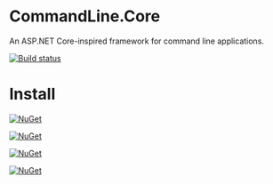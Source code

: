 # CommandLine.Core
An ASP.NET Core-inspired framework for command line applications.

[![Build status](https://ci.appveyor.com/api/projects/status/wwddaako7cxv7wyj/branch/master?svg=true)](https://ci.appveyor.com/project/mthamil/commandline-core/branch/master)


Install
========
[![NuGet](https://img.shields.io/nuget/v/CommandLine.Core.Hosting.svg)](https://www.nuget.org/packages/CommandLine.Core.Hosting/)

[![NuGet](https://img.shields.io/nuget/v/CommandLine.Core.Hosting.Abstractions.svg)](https://www.nuget.org/packages/CommandLine.Core.Hosting.Abstractions/)

[![NuGet](https://img.shields.io/nuget/v/CommandLine.Core.CommandLineUtils.svg)](https://www.nuget.org/packages/CommandLine.Core.CommandLineUtils/)

[![NuGet](https://img.shields.io/nuget/v/ommandLineUtils.Extensions.svg)](https://www.nuget.org/packages/CommandLineUtils.Extensions/)